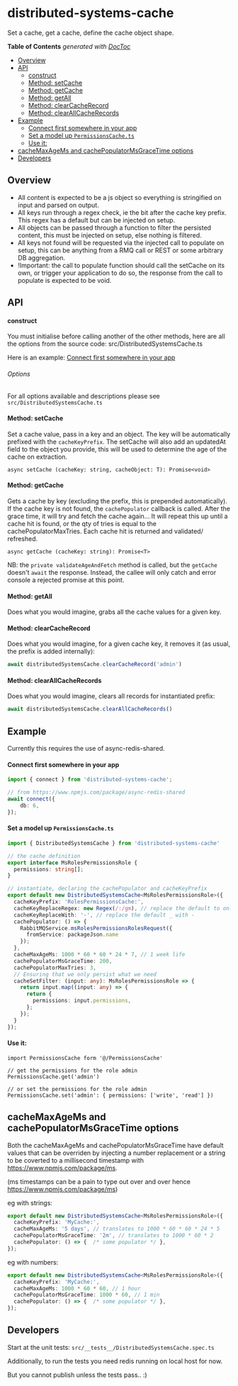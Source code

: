# distributed-systems-cache

Set a cache, get a cache, define the cache object shape.

<!-- START doctoc generated TOC please keep comment here to allow auto update -->
<!-- DON'T EDIT THIS SECTION, INSTEAD RE-RUN doctoc TO UPDATE -->
**Table of Contents**  *generated with [DocToc](https://github.com/thlorenz/doctoc)*

- [Overview](#overview)
- [API](#api)
    - [construct](#construct)
    - [Method: setCache](#method-setcache)
    - [Method: getCache](#method-getcache)
    - [Method: getAll](#method-getall)
    - [Method: clearCacheRecord](#method-clearcacherecord)
    - [Method: clearAllCacheRecords](#method-clearallcacherecords)
- [Example](#example)
    - [Connect first somewhere in your app](#connect-first-somewhere-in-your-app)
    - [Set a model up `PermissionsCache.ts`](#set-a-model-up-permissionscachets)
    - [Use it:](#use-it)
- [cacheMaxAgeMs and cachePopulatorMsGraceTime options](#cachemaxagems-and-cachepopulatormsgracetime-options)
- [Developers](#developers)

<!-- END doctoc generated TOC please keep comment here to allow auto update -->

## Overview
- All content is expected to be a js object so everything is stringified on input and parsed on output.
- All keys run through a regex check, ie the bit after the cache key prefix. This regex has a default but can be injected on setup.
- All objects can be passed through a function to filter the persisted content, this must be injected on setup, else nothing is filtered.
- All keys not found will be requested via the injected call to populate on setup, this can be anything from a RMQ call or REST or some arbitrary DB aggregation.
- !Important: the call to populate function should call the setCache on its own, or trigger your application to do so, the response from the call to populate is expected to be void.

## API
#### construct
You must initialise before calling another of the other methods, here are all the options from the source code:  src/DistributedSystemsCache.ts

Here is an example: [Connect first somewhere in your app](#connect-first-somewhere-in-your-app)

###### Options
For all options available and descriptions please see `src/DistributedSystemsCache.ts` 


#### Method: setCache
Set a cache value, pass in a key and an object. The key will be automatically prefixed with the `cacheKeyPrefix`.
The setCache will also add an updatedAt field to the object you provide, this will be used to determine the age of the cache on extraction.
```
async setCache (cacheKey: string, cacheObject: T): Promise<void>
```

#### Method: getCache
Gets a cache by key (excluding the prefix, this is prepended automatically).
If the cache key is not found, the `cachePopulator` callback is called. After the grace time, it will try and fetch the cache again...
It will repeat this up until a cache hit is found, or the qty of tries is equal to the cachePopulatorMaxTries.
Each cache hit is returned and validated/ refreshed.
```
async getCache (cacheKey: string): Promise<T>
```
NB: the `private validateAgeAndFetch` method is called, but the `getCache` doesn't `await` the response. Instead, the callee will only catch and error console a rejected promise at this point.

#### Method: getAll
Does what you would imagine, grabs all the cache values for a given key.

#### Method: clearCacheRecord
Does what you would imagine, for a given cache key, it removes it (as usual, the prefix is added internally):
```typescript
await distributedSystemsCache.clearCacheRecord('admin')
```

#### Method: clearAllCacheRecords
Does what you would imagine, clears all records for instantiated prefix:
```typescript
await distributedSystemsCache.clearAllCacheRecords()
```

## Example

Currently this requires the use of async-redis-shared.

#### Connect first somewhere in your app
```typescript
import { connect } from 'distributed-systems-cache';

// from https://www.npmjs.com/package/async-redis-shared
await connect({
    db: 6,
});
```

#### Set a model up `PermissionsCache.ts`
```typescript
import { DistributedSystemsCache } from 'distributed-systems-cache'

// the cache definition
export interface MsRolesPermissionsRole {
  permissions: string[];
}

// instantiate, declaring the cachePopulator and cacheKeyPrefix
export default new DistributedSystemsCache<MsRolesPermissionsRole>({
  cacheKeyPrefix: 'RolesPermissionsCache:',
  cacheKeyReplaceRegex: new Regex(/:/gm), // replace the default to only replace :
  cacheKeyReplaceWith: '-', // replace the default _ with -
  cachePopulator: () => {
    RabbitMQService.msRolesPermissionsRolesRequest({
      fromService: packageJson.name
    });
  },
  cacheMaxAgeMs: 1000 * 60 * 60 * 24 * 7, // 1 week life
  cachePopulatorMsGraceTime: 200,
  cachePopulatorMaxTries: 3,
  // Ensuring that we only persist what we need
  cacheSetFilter: (input: any): MsRolesPermissionsRole => {
    return input.map((input: any) => {
      return {
        permissions: input.permissions,
      };
    });
  }
});
```

#### Use it:

```
import PermissionsCache form '@/PermissionsCache'

// get the permissions for the role admin
PermissionsCache.get('admin')

// or set the permissions for the role admin
PermissionsCache.set('admin': { permissions: ['write', 'read'] })
```

## cacheMaxAgeMs and cachePopulatorMsGraceTime options
Both the cacheMaxAgeMs and cachePopulatorMsGraceTime have default values that can be overriden by injecting a number replacement or a string to be coverted to a millisecond timestamp with https://www.npmjs.com/package/ms.

(ms timestamps can be a pain to type out over and over hence https://www.npmjs.com/package/ms)

eg with strings:
```typescript
export default new DistributedSystemsCache<MsRolesPermissionsRole>({
  cacheKeyPrefix: 'MyCache:',
  cacheMaxAgeMs: '5 days', // translates to 1000 * 60 * 60 * 24 * 5
  cachePopulatorMsGraceTime: '2m', // translates to 1000 * 60 * 2
  cachePopulator: () => {  /* some populator */ },
});
```

eg with numbers:
```typescript
export default new DistributedSystemsCache<MsRolesPermissionsRole>({
  cacheKeyPrefix: 'MyCache:',
  cacheMaxAgeMs: 1000 * 60 * 60, // 1 hour
  cachePopulatorMsGraceTime: 1000 * 60, // 1 min
  cachePopulator: () => {  /* some populator */ },
});
```

## Developers

Start at the unit tests:  `src/__tests__/DistributedSystemsCache.spec.ts`

Additionally, to run the tests you need redis running on local host for now. 

But you cannot publish unless the tests pass.. :)
